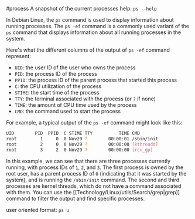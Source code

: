 #process 
A snapshot of the current processes
help: `ps --help`

In Debian Linux, the `ps` command is used to display information about running processes. The `ps -ef` command is a commonly used variant of the `ps` command that displays information about all running processes in the system.

Here's what the different columns of the output of `ps -ef` command represent:
-   `UID`: the user ID of the user who owns the process
-   `PID`: the process ID of the process
-   `PPID`: the process ID of the parent process that started this process
-   `C`: the CPU utilization of the process
-   `STIME`: the start time of the process
-   `TTY`: the terminal associated with the process (or `?` if none)
-   `TIME`: the amount of CPU time used by the process
-   `CMD`: the command used to start the process

For example, a typical output of the `ps -ef` command might look like this:
```sh
UID        PID  PPID  C STIME TTY          TIME CMD
root         1     0  0 Nov29 ?        00:00:01 /sbin/init
root         2     0  0 Nov29 ?        00:00:00 [kthreadd]
root         3     2  0 Nov29 ?        00:00:00 [rcu_gp]
```
In this example, we can see that there are three processes currently running, with process IDs of `1`, `2`, and `3`. The first process is owned by the root user, has a parent process ID of `0` (indicating that it was started by the system), and is running the `/sbin/init` command. The second and third processes are kernel threads, which do not have a command associated with them.
You can use the [[Technology/Linux/utils/Search/grep|grep]] command to filter the output and find specific processes.

user oriented format: `ps u`
